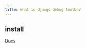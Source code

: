 ```yaml
---
title: what is django debug toolbar
---
```


## install

[Docs](https://django-debug-toolbar.readthedocs.io/en/latest/installation.html)
